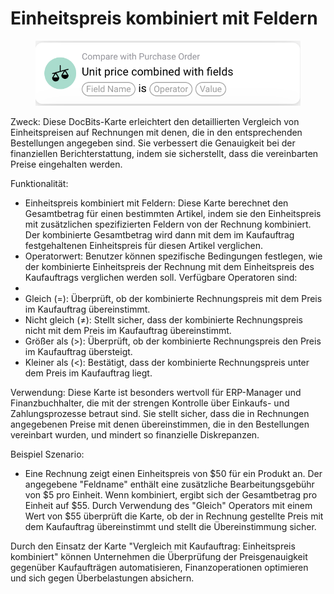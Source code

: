 # Einheitspreis kombiniert mit Feldern

<figure><img src="../../../.gitbook/assets/Bildschirmfoto 2024-05-02 um 14.24.55.png" alt=""><figcaption></figcaption></figure>

Zweck: Diese DocBits-Karte erleichtert den detaillierten Vergleich von Einheitspreisen auf Rechnungen mit denen, die in den entsprechenden Bestellungen angegeben sind. Sie verbessert die Genauigkeit bei der finanziellen Berichterstattung, indem sie sicherstellt, dass die vereinbarten Preise eingehalten werden.

Funktionalität:

* Einheitspreis kombiniert mit Feldern: Diese Karte berechnet den Gesamtbetrag für einen bestimmten Artikel, indem sie den Einheitspreis mit zusätzlichen spezifizierten Feldern von der Rechnung kombiniert. Der kombinierte Gesamtbetrag wird dann mit dem im Kaufauftrag festgehaltenen Einheitspreis für diesen Artikel verglichen.
* Operatorwert: Benutzer können spezifische Bedingungen festlegen, wie der kombinierte Einheitspreis der Rechnung mit dem Einheitspreis des Kaufauftrags verglichen werden soll. Verfügbare Operatoren sind:
*
* Gleich (=): Überprüft, ob der kombinierte Rechnungspreis mit dem Preis im Kaufauftrag übereinstimmt.
* Nicht gleich (≠): Stellt sicher, dass der kombinierte Rechnungspreis nicht mit dem Preis im Kaufauftrag übereinstimmt.
* Größer als (>): Überprüft, ob der kombinierte Rechnungspreis den Preis im Kaufauftrag übersteigt.
* Kleiner als (<): Bestätigt, dass der kombinierte Rechnungspreis unter dem Preis im Kaufauftrag liegt.

Verwendung: Diese Karte ist besonders wertvoll für ERP-Manager und Finanzbuchhalter, die mit der strengen Kontrolle über Einkaufs- und Zahlungsprozesse betraut sind. Sie stellt sicher, dass die in Rechnungen angegebenen Preise mit denen übereinstimmen, die in den Bestellungen vereinbart wurden, und mindert so finanzielle Diskrepanzen.

Beispiel Szenario:

* Eine Rechnung zeigt einen Einheitspreis von $50 für ein Produkt an. Der angegebene "Feldname" enthält eine zusätzliche Bearbeitungsgebühr von $5 pro Einheit. Wenn kombiniert, ergibt sich der Gesamtbetrag pro Einheit auf $55. Durch Verwendung des "Gleich" Operators mit einem Wert von $55 überprüft die Karte, ob der in Rechnung gestellte Preis mit dem Kaufauftrag übereinstimmt und stellt die Übereinstimmung sicher.

Durch den Einsatz der Karte "Vergleich mit Kaufauftrag: Einheitspreis kombiniert" können Unternehmen die Überprüfung der Preisgenauigkeit gegenüber Kaufaufträgen automatisieren, Finanzoperationen optimieren und sich gegen Überbelastungen absichern.

